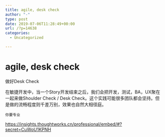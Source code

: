 ```yaml
---
title: agile, desk check
author: "-"
type: post
date: 2019-07-06T11:28:49+00:00
url: /?p=14638
categories:
  - Uncategorized

---
```

# agile, desk check
做好Desk Check
  
在敏捷开发中，当一个Story开发结束之后，我们会把开发，测试，BA，UX聚在一起来做Shoulder Check / Desk Check。这个实践可能很多团队都会坚持。但是做的流畅程度则千差万别，效果也自然大相径庭。


  
    你要专业
  


https://insights.thoughtworks.cn/professional/embed/#?secret=CuWoU1KPNH